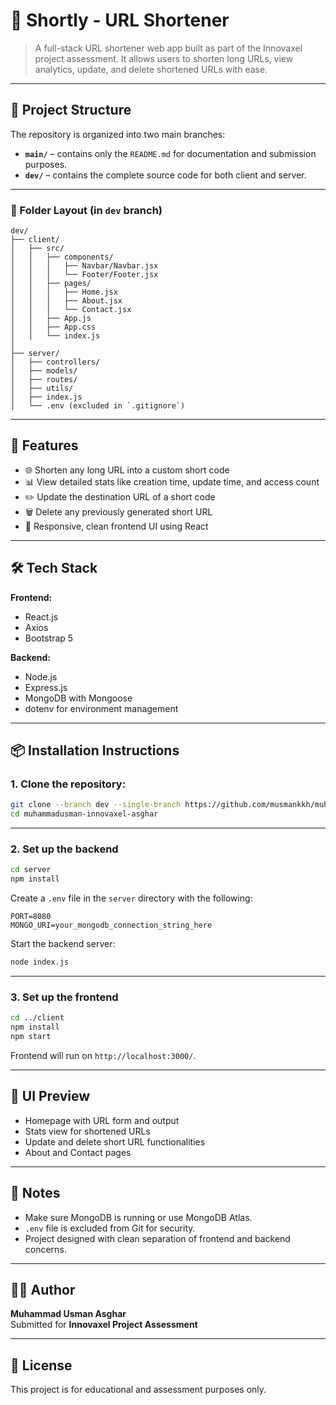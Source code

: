 
# 🔗 Shortly - URL Shortener

> A full-stack URL shortener web app built as part of the Innovaxel project assessment. It allows users to shorten long URLs, view analytics, update, and delete shortened URLs with ease.

---

## 📁 Project Structure

The repository is organized into two main branches:

- **`main/`** – contains only the `README.md` for documentation and submission purposes.
- **`dev/`** – contains the complete source code for both client and server.

---

### 🔧 Folder Layout (in `dev` branch)

```
dev/
├── client/
│   ├── src/
│   │   ├── components/
│   │   │   ├── Navbar/Navbar.jsx
│   │   │   └── Footer/Footer.jsx
│   │   ├── pages/
│   │   │   ├── Home.jsx
│   │   │   ├── About.jsx
│   │   │   └── Contact.jsx
│   │   ├── App.js
│   │   ├── App.css
│   │   └── index.js
│
├── server/
│   ├── controllers/
│   ├── models/
│   ├── routes/
│   ├── utils/
│   ├── index.js
│   └── .env (excluded in `.gitignore`)
```

---

## 🚀 Features

- 🌐 Shorten any long URL into a custom short code
- 📊 View detailed stats like creation time, update time, and access count
- ✏️ Update the destination URL of a short code
- 🗑️ Delete any previously generated short URL
- 🎨 Responsive, clean frontend UI using React

---

## 🛠️ Tech Stack

**Frontend:**
- React.js
- Axios
- Bootstrap 5

**Backend:**
- Node.js
- Express.js
- MongoDB with Mongoose
- dotenv for environment management

---

## 📦 Installation Instructions

### 1. Clone the repository:

```bash
git clone --branch dev --single-branch https://github.com/musmankkh/muhammadusman-innovaxel-asghar.git
cd muhammadusman-innovaxel-asghar
```

---

### 2. Set up the backend

```bash
cd server
npm install
```

Create a `.env` file in the `server` directory with the following:

```
PORT=8080
MONGO_URI=your_mongodb_connection_string_here
```

Start the backend server:

```bash
node index.js
```

---

### 3. Set up the frontend

```bash
cd ../client
npm install
npm start
```

Frontend will run on `http://localhost:3000/`.

---

## 📸 UI Preview

- Homepage with URL form and output
- Stats view for shortened URLs
- Update and delete short URL functionalities
- About and Contact pages

---

## 📌 Notes

- Make sure MongoDB is running or use MongoDB Atlas.
- `.env` file is excluded from Git for security.
- Project designed with clean separation of frontend and backend concerns.

---

## 👨‍💻 Author

**Muhammad Usman Asghar**  
Submitted for **Innovaxel Project Assessment**

---

## 📄 License

This project is for educational and assessment purposes only.
